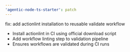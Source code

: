 ```yaml
---
'agentic-node-ts-starter': patch
---
```


fix: add actionlint installation to reusable validate workflow

- Install actionlint in CI using official download script
- Add workflow linting step to validation pipeline
- Ensures workflows are validated during CI runs
